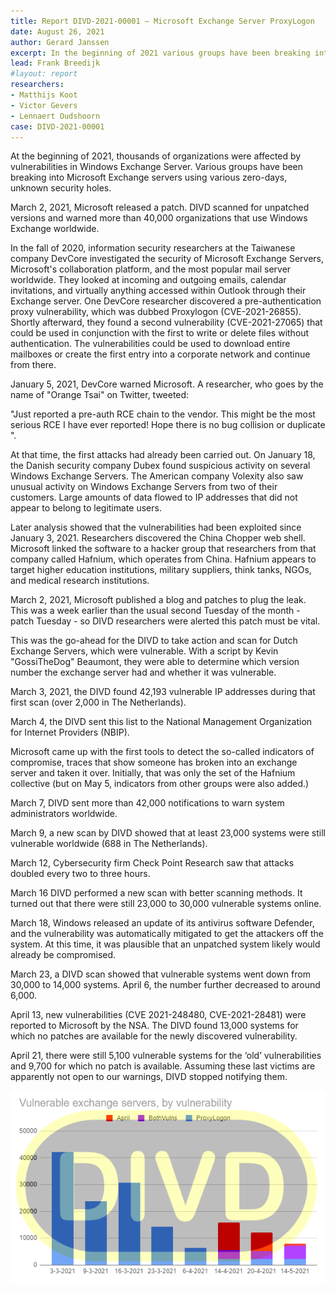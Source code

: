 ```yaml
---
title: Report DIVD-2021-00001 – Microsoft Exchange Server ProxyLogon
date: August 26, 2021
author: Gerard Janssen
excerpt: In the beginning of 2021 various groups have been breaking into Microsoft Exchange servers using various zero-days, DIVD scanned for unpatched versions and warned more than 40,000 organizations.
lead: Frank Breedijk  
#layout: report
researchers: 
- Matthijs Koot
- Victor Gevers
- Lennaert Oudshoorn
case: DIVD-2021-00001   
---
```


At the beginning of 2021, thousands of organizations were affected by vulnerabilities in Windows Exchange Server. Various groups have been breaking into Microsoft Exchange servers using various zero-days, unknown security holes.

March 2, 2021, Microsoft released a patch. DIVD scanned for unpatched versions and warned more than 40,000 organizations that use Windows Exchange worldwide.

In the fall of 2020, information security researchers at the Taiwanese company DevCore investigated the security of Microsoft Exchange Servers, Microsoft's collaboration platform, and the most popular mail server worldwide. They looked at incoming and outgoing emails, calendar invitations, and virtually anything accessed within Outlook through their Exchange server. One DevCore researcher discovered a pre-authentication proxy vulnerability, which was dubbed Proxylogon (CVE-2021-26855). Shortly afterward, they found a second vulnerability (CVE-2021-27065) that could be used in conjunction with the first to write or delete files without authentication. The vulnerabilities could be used to download entire mailboxes or create the first entry into a corporate network and continue from there.

January 5, 2021, DevCore warned Microsoft. A researcher, who goes by the name of "Orange Tsai" on Twitter, tweeted:

"Just reported a pre-auth RCE chain to the vendor. This might be the most serious RCE I have ever reported! Hope there is no bug collision or duplicate ".

At that time, the first attacks had already been carried out. On January 18, the Danish security company Dubex found suspicious activity on several Windows Exchange Servers. The American company Volexity also saw unusual activity on Windows Exchange Servers from two of their customers. Large amounts of data flowed to IP addresses that did not appear to belong to legitimate users.

Later analysis showed that the vulnerabilities had been exploited since January 3, 2021. Researchers discovered the China Chopper web shell. Microsoft linked the software to a hacker group that researchers from that company called Hafnium, which operates from China. Hafnium appears to target higher education institutions, military suppliers, think tanks, NGOs, and medical research institutions.

March 2, 2021, Microsoft published a blog and patches to plug the leak. This was a week earlier than the usual second Tuesday of the month - patch Tuesday - so DIVD researchers were alerted this patch must be vital.

This was the go-ahead for the DIVD to take action and scan for Dutch Exchange Servers, which were vulnerable. With a script by Kevin "GossiTheDog" Beaumont, they were able to determine which version number the exchange server had and whether it was vulnerable.

March 3, 2021, the DIVD found 42,193 vulnerable IP addresses during that first scan (over 2,000 in The Netherlands).

March 4, the DIVD sent this list to the National Management Organization for Internet Providers (NBIP).

Microsoft came up with the first tools to detect the so-called indicators of compromise, traces that show someone has broken into an exchange server and taken it over. Initially, that was only the set of the Hafnium collective (but on May 5, indicators from other groups were also added.)

March 7, DIVD sent more than 42,000 notifications to warn system administrators worldwide.

March 9, a new scan by DIVD showed that at least 23,000 systems were still vulnerable worldwide (688 in The Netherlands).

March 12, Cybersecurity firm Check Point Research saw that attacks doubled every two to three hours.

March 16 DIVD performed a new scan with better scanning methods. It turned out that there were still  23,000 to 30,000 vulnerable systems online.

March 18, Windows released an update of its antivirus software Defender, and the vulnerability was automatically mitigated to get the attackers off the system. At this time, it was plausible that an unpatched system likely would already be compromised.

March 23, a DIVD scan showed that vulnerable systems went down from 30,000 to 14,000 systems. April 6, the number further decreased to around 6,000.

April 13, new vulnerabilities (CVE 2021-248480, CVE-2021-28481) were reported to Microsoft by the NSA. The DIVD found 13,000 systems for which no patches are available for the newly discovered vulnerability.

April 21, there were still 5,100 vulnerable systems for the ‘old’ vulnerabilities and 9,700 for which no patch is available. Assuming these last victims are apparently not open to our warnings, DIVD stopped notifying them.

<img src="images/reports/00001_Exchange_graph.png" alt="Grafiek van gevonden kwetsbare Exchange systemen">
